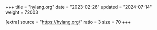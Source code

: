 +++
title = "hylang.org"
date = "2023-02-26"
updated = "2024-07-14"
weight = 72003

[extra]
source = "https://hylang.org/"
ratio = 3
size = 70
+++
